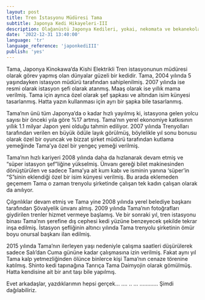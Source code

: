 ```yaml
---
layout: post
title: Tren İstasyonu Müdüresi Tama
subtitle: Japonya Kedi Hikayeleri-III
description: Olağanüstü Japonya Kedileri, yokai, nekomata ve bekanekolar
date: '2022-12-31 13:40:00'
language: 'tr'
language_reference: 'japonkediIII'
publish: 'yes'
---
```

Tama, Japonya Kinokawa’da Kishi Elektrikli Tren istasyonunun müdüresi olarak görev yapmış olan dünyalar güzeli bir kedidir.
Tama, 2004 yılında 5 yaşındayken istasyon müdürü tarafından sahiplenilmiş. 2007 yılında ise resmi olarak istasyon şefi olarak atanmış. Maaş olarak ise yıllık mama verilmiş. Tama için ayrıca özel olarak şef şapkası ve altından isim künyesi tasarlanmış. Hatta yazın kullanması için ayrı bir şapka bile  tasarlanmış.

Tama’nın ünü tüm Japonya’da o kadar hızlı yayılmış ki, istasyona gelen yolcu sayısı bir önceki yıla göre %17 artmış. Tama’nın yerel ekonomiye katkısının yıllık 1.1 milyar Japon yeni olduğu tahmin ediliyor.
2007 yılında Trenyolları tarafından verilen en büyük ödüle layık görülmüş, böylelikle yıl sonu bonusu olarak özel bir oyuncak ve bizzat şirket müdürü tarafından kutlama yemeğinde Tama’ya özel bir yengeç yemeği verilmiş.

Tama’nın hızlı kariyeri 2008 yılında daha da hızlanarak devam etmiş ve “süper istasyon şef”liğine yükselmiş. Ünvanı gereği bilet makinesinden dönüştürülen ve sadece Tama’ya ait kum kabı ve isminin yanına ‘süper’in “S”sinin eklendiği özel bir isim künyesi verilmiş. Bu arada eklemeden geçemem Tama o zaman trenyolu şirketinde çalışan tek kadın çalışan olarak da anılıyor.

Çılgınlıklar devam etmiş ve Tama yine 2008 yılında yerel belediye başkanı tarafından Şövalyelik ünvanı almış. 2009 yılında Tama’nın fotoğrafları giydirilen trenler hizmet vermeye başlamış. Ve bir sonraki yıl, tren istasyonu binası Tama’nın şerefine dış cephesi kedi yüzüne benzeyecek şekilde tekrar inşa edilmiş.
İstasyon şefliğinin altıncı yılında Tama trenyolu şirketinin ömür boyu                  onursal başkanı ilan edilmiş.

2015 yılında Tama’nın ilerleyen yaşı nedeniyle çalışma saatleri düşürülerek sadece Salı’dan Cuma gününe kadar çalışmasına izin verilmiş.
Fakat aynı yıl Tama kalp yetmezliğinden ölünce binlerce kişi Tama’nın cenaze törenine katılmış. Shinto kedi tapınağına Tanrıça Tama Daimyojin olarak gömülmüş. Hatta kendisine ait bir anıt taşı bile yapılmış.

Evet arkadaşlar, yazdıklarımın hepsi gerçek…
….
..
…
…………
Şimdi dağılabiliriz.
